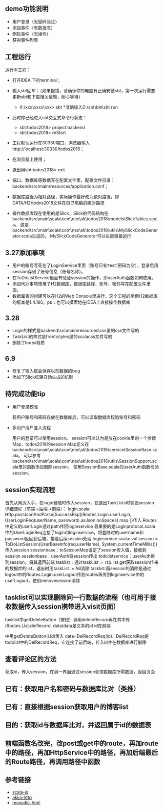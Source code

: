 ## demo功能说明

* 用户登录（无密码验证）
* 添加事件（有数据库）
* 删除事件（无操作）
* 获得事件列表

## 工程运行

运行本工程：

* 打开IDEA 下的terminal；
* 输入sbt回车；（如果报错，请确保你的电脑有正确安装sbt，第一次运行需要更新sbt和下载相关依赖，耐心等待）
   * X:\xxx\xxxx\xxx> sbt
   *准确输入D:\sbt\bin\sbt                        run
* 此时你已经进入sbt交互式命令行状态：
     * sbt:todos2018> project backend
     * sbt:todos2018> reStart
     
* 工程默认运行在30330端口，浏览器输入http://localhost:30330/todos2018；
* 在浏览器上使用；
* 退出用sbt:todos2018> exit
* 端口、数据库等数据写在配置文件里，配置文件目录：backend/src/main/resources/application.conf；
* 数据库路径为相对路径，实际操作最好改为绝对路径，即DATA/H2/todos2018文件在自己电脑的绝对路径
* 操作数据库现在使用的是Slick，Slick的代码结构在backend\src\main\scala\com\neo\sk\todos2018\models\SlickTables.scala。
  这是backend\src\main\scala\com\neo\sk\todos2018\utils\MySlickCodeGenerator.scala生成的。
  MySlickCodeGenerator可以右键直接运行

## 3.27添加事项

* 用户的账号写死在了LoginService里面（账号只有‘test’,密码为空），登录后用session存储了账号信息（账号名称）。
* 在ToDoListService里面有验证session的操作，即userAuth函数如何使用。
* 添加代办事项使用了H2数据库，数据库路径、账号、密码写在配置文件里面。
* 数据库表的创建可以在H2的Web Console里进行，这个工程的示例H2数据库的版本是1.4.196。ps：也可以摸索地在IDEA上直接操作数据库

## 3.28

* Login的样式是backend\src\main\resources\css里的css文件写的
* TaskList的样式是front\styles里的scalacss文件写的
* 删除了Index特质

## 6.9

* 修复了输入框会保存以前数据的bug
* 添加了Slick框架自动生成的机制

## 待完成功能tip

* 用户登录校验
  
  将用户账号和密码存放在数据库后，可以读取数据库校验账号和密码

* 多用户用户登入流程

  用户的登录可以使用session。
  session可以认为是放在cookie里的一个参数Map，todos2018的session Map定义在backend\src\main\scala\com\neo\sk\todos2018\service\SessionBase.scala。
  可以参考backend\src\main\scala\com\neo\sk\todos2018\utils\SessionSupport.scala里的函数添加删除session。
  使用SessionBase.scala的userAuth函数检验session。
  
## session实现流程

  首先从网页入手，在login登陆时传入session，在退出TaskLists时销毁session
  详细流程（前端->后端->前端）：    login.scala: Http.postJsonAndParse[SuccessRsp](Routes.Login.userLogin, UserLoginReq(userName, password).asJson.noSpaces).map {}传入
                                  Routes中定义的userLogin通过path传回loginservice
                                  最重要的是Loginprotocol.scala中的UserLoginReq连接了login和loginservice，将登陆时的username和password返回到后端，接着后续session处理
                                  loginservice.scala: val session = ToDoListSession(UserBaseInfo(req.userName), System.currentTimeMillis())传入session
                                  sessionbase：toSessionMap设定了session传入值，接收到session
                                  sessionbase：userAuth将session传出
                                  todolistservice：userAuth得到session，将其返回前端
                                  tasklist：通过taskList := rsp.list.get获取session传来的数据库的list，退出时用taskList := Nil消除
                                  tasklist:而session的消除是通过logout中的Routes.Login.userLogout传到routes再传到loginservice中的userLogout，使用removesession消除
   
## tasklist可以实现删除同一行数据的流程（也可用于接收数据传入session携带进入visit页面）
   tasklist中getDeleteButton（按钮）调用deleteRecord再在其中传(Routes.List.delRecord, data)data是文本的id
   id在前端<div>中用getDeleteButton(l.id)传入
   data=DelRecordReq(id)..  DelRecordReq是todolist中的DelRecordReq，它连接了前后端，传入id并在数据库进行删除
         
## 查看评论区的方法
   获取id，传入session，在另一界面通过session获取数据库所需数据，返回页面
   
   
## 已有：获取用户名和密码与数据库比对（类推）

## 已有：直接根据session获取用户的博客list
         
## 目的：获取id与数据库比对，并返回属于id的数据表


## 前端函数名改完，改post或get中的route，再加route中的路径，再加HttpService中的路径，再加后端最后的Route路径，再调用路径中函数



## 参考链接
* [scala-js](http://www.scala-js.org/doc/tutorial/basic/)
* [akka-http](https://doc.akka.io/docs/akka-http/current/introduction.html)
* [monadic-html](https://github.com/OlivierBlanvillain/monadic-html/blob/master/README.md)
